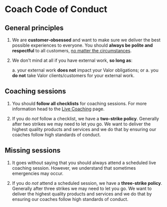 # Coach Code of Conduct

## General principles

1. We are **customer-obsessed** and want to make sure we deliver the best possible experiences to everyone. You should **always be polite and respectful** to all customers, <u>no matter the circumstances</u>.

1. We don't mind at all if you have external work, **so long as**:

   a. your external work **does not** impact your Valor obligations; or
   a. you **do not** take Valor clients/customers for your external work.

## Coaching sessions

1. You should **follow all checklists** for coaching sessions. For more information head to the [Live Coaching](../live-coaching/live-coaching.md) page.

1. If you do _not_ follow a checklist, we have a **two-strike policy**. Generally after two strikes we may need to let you go. We want to deliver the highest quality products and services and we do that by ensuring our coaches follow high standards of conduct.

## Missing sessions

1. It goes without saying that you should always attend a scheduled live coaching session. However, we understand that sometimes emergencies may occur.

1. If you do _not_ attend a scheduled session, we have a **three-strike policy**. Generally after three strikes we may need to let you go. We want to deliver the highest quality products and services and we do that by ensuring our coaches follow high standards of conduct.
